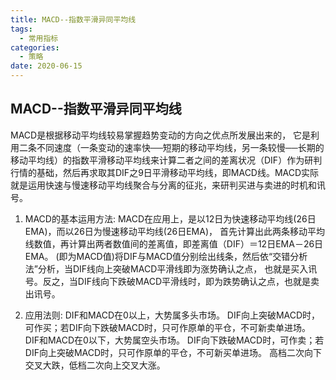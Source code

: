 ```yaml
---
title: MACD--指数平滑异同平均线
tags:
  - 常用指标
categories:
  - 策略
date: 2020-06-15
---
```


## MACD--指数平滑异同平均线

MACD是根据移动平均线较易掌握趋势变动的方向之优点所发展出来的，
它是利用二条不同速度（一条变动的速率快──短期的移动平均线，另一条较慢──长期的移动平均线）的指数平滑移动平均线来计算二者之间的差离状况（DIF）作为研判行情的基础，然后再求取其DIF之9日平滑移动平均线，即MACD线。MACD实际就是运用快速与慢速移动平均线聚合与分离的征兆，来研判买进与卖进的时机和讯号。

1. MACD的基本运用方法:
MACD在应用上，是以12日为快速移动平均线(26日EMA)，而以26日为慢速移动平均线(26日EMA)，
首先计算出此两条移动平均线数值，再计算出两者数值间的差离值，即差离值（DIF）＝12日EMA－26日EMA。
(即为MACD值)将DIF与MACD值分别绘出线条，然后依“交错分析法”分析，当DIF线向上突破MACD平滑线即为涨势确认之点，
也就是买入讯号。反之，当DIF线向下跌破MACD平滑线时，即为跌势确认之点，也就是卖出讯号。

2. 应用法则:
    DIF和MACD在0以上，大势属多头市场。
    DIF向上突破MACD时，可作买；若DIF向下跌破MACD时，只可作原单的平仓，不可新卖单进场。
    DIF和MACD在0以下，大势属空头市场。
    DIF向下跌破MACD时，可作卖；若DIF向上突破MACD时，只可作原单的平仓，不可新买单进场。
    高档二次向下交叉大跌，低档二次向上交叉大涨。

 
